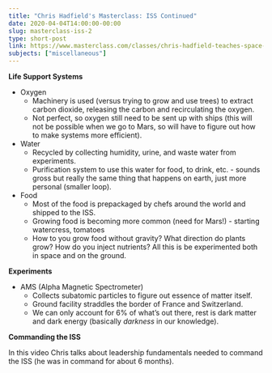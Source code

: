 ```yaml
---
title: "Chris Hadfield's Masterclass: ISS Continued"
date: 2020-04-04T14:00:00-00:00
slug: masterclass-iss-2
type: short-post
link: https://www.masterclass.com/classes/chris-hadfield-teaches-space-exploration
subjects: ["miscellaneous"]
---
```


**Life Support Systems**

* Oxygen
    * Machinery is used (versus trying to grow and use trees) to extract carbon dioxide, releasing the carbon and recirculating the oxygen.
    * Not perfect, so oxygen still need to be sent up with ships (this will not be possible when we go to Mars, so will have to figure out how to make systems more efficient).
* Water
    * Recycled by collecting humidity, urine, and waste water from experiments.
    * Purification system to use this water for food, to drink, etc. - sounds gross but really the same thing that happens on earth, just more personal (smaller loop).
* Food
    * Most of the food is prepackaged by chefs around the world and shipped to the ISS.
    * Growing food is becoming more common (need for Mars!) - starting watercress, tomatoes
    * How to you grow food without gravity? What direction do plants grow? How do you inject nutrients? All this is be experimented both in space and on the ground.

**Experiments**

* AMS (Alpha Magnetic Spectrometer)
    * Collects subatomic particles to figure out essence of matter itself.
    * Ground facility straddles the border of France and Switzerland.
    * We can only account for 6% of what’s out there, rest is dark matter and dark energy (basically _darkness_ in our knowledge).
    
**Commanding the ISS**

In this video Chris talks about leadership fundamentals needed to command the ISS (he was in command for about 6 months).
